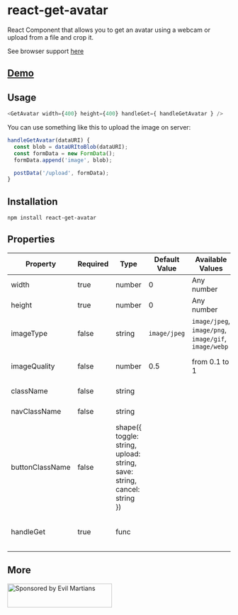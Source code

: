 # react-get-avatar

React Component that allows you to get an avatar using a webcam or upload from a file and crop it.

See browser support [here](http://caniuse.com/#feat=stream)


## [Demo](https://askd.github.io/react-get-avatar/)


## Usage

```javascript
<GetAvatar width={400} height={400} handleGet={ handleGetAvatar } />
```

You can use something like this to upload the image on server:

```javascript
handleGetAvatar(dataURI) {
  const blob = dataURItoBlob(dataURI);
  const formData = new FormData();
  formData.append('image', blob);

  postData('/upload', formData);
}
```

## Installation

```
npm install react-get-avatar
```

## Properties

| Property | Required | Type | Default Value  | Available Values  | Description |
| ----- | ----- | ----- | ----- | ----- | ----- |
| width | true | number | 0 | Any number | Avatar width  |
| height | true | number | 0 | Any number | Avatar height |
| imageType | false | string | `image/jpeg` | `image/jpeg`, `image/png`, `image/gif`, `image/webp` | Avatar image type |
| imageQuality | false | number | 0.5 | from 0.1 to 1 | Avatar image quality |
| className | false | string | | | Component className |
| navClassName | false | string | | | Navigation className |
| buttonClassName | false | shape({ toggle: string, upload: string, save: string, cancel: string }) | | | Buttons classNames |
| handleGet | true | func |  |  | Callback that returns image dataURI |

## More

<a href="https://evilmartians.com/?utm_source=getavatar">
  <img src="https://evilmartians.com/badges/sponsored-by-evil-martians.svg"
       alt="Sponsored by Evil Martians" width="236" height="54">
</a>
